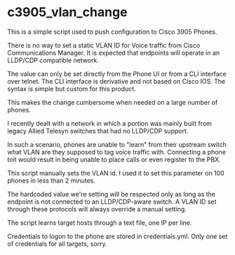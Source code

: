 # c3905_vlan_change
This is a simple script used to push configuration to Cisco 3905 Phones.

There is no way to set a static VLAN ID for Voice traffic from Cisco Communications Manager. It is expected that endpoints will operate in an LLDP/CDP compatible network.

The value can only be set directly from the Phone UI or from a CLI interface over telnet. The CLI interface is derivative and not based on Cisco IOS. The syntax is simple but custom for this product.

This makes the change cumbersome when needed on a large number of phones.

I recently dealt with a network in which a portion was mainly built from legacy Allied Telesyn switches that had no LLDP/CDP support. 

In such a scenario, phones are unable to "learn" from their upstream switch what VLAN are they supposed to tag voice traffic with. Connecting a phone toit would result in being unable to place calls or even register to the PBX.

This script manually sets the VLAN id. I used it to set this parameter on 100 phones in less than 2 minutes.

The hardcoded value we're setting will be respected only as long as the endpoint is not connected to an LLDP/CDP-aware switch. A VLAN ID set through these protocols will always override a manual setting.

The script learns target hosts through a text file, one IP per line.

Credentials to logon to the phone are stored in credentials.yml. Only one set of credentials for all targets, sorry.
